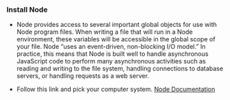 ### Install Node
* Node provides access to several important global objects for use with Node program files. When writing a file that will run in a Node environment, these variables will be accessible in the global scope of your file.
Node “uses an event-driven, non-blocking I/O model.” In practice, this means that Node is built well to handle asynchronous JavaScript code to perform many asynchronous activities such as reading and writing to the file system, handling connections to database servers, or handling requests as a web server.

* Follow this link and pick your computer system. [Node Documentation](https://nodejs.org/en/download/)